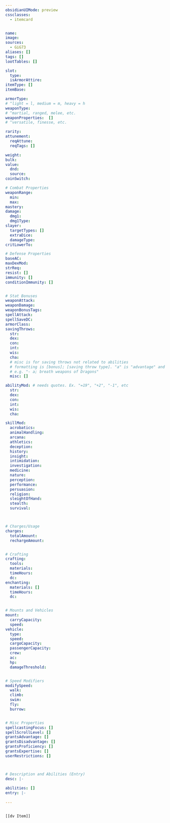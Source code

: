 ```yaml
---
obsidianUIMode: preview
cssclasses:
  - itemcard


name: 
image: 
sources: 
  - GiG73
aliases: []
tags: []
lootTables: []

slot:
  type: 
  isArmorAttire: 
itemType: []
itemBase: 

armorType:  
# ^light = l, medium = m, heavy = h
weaponType:
# ^martial, ranged, melee, etc.
weaponProperties:  []
# ^versatile, finesse, etc.  

rarity: 
attunement:
  reqAttune: 
  reqTags: []

weight: 
bulk: 
value:
  dnd: 
  source: 
coinSwitch: 

# Combat Properties
weaponRange:
  min: 
  max: 
mastery: 
damage:
  dmg1: 
  dmg1Type:  
slayer:
  targetTypes: []
  extraDice: 
  damageType: 
critLowerTo: 

# Defense Properties
baseAC: 
maxDexMod: 
strReq: 
resist: []
immunity: []
conditionImmunity: []


# Stat Bonuses
weaponAttack: 
weaponDamage: 
weaponBonusTags:
spellAttack:
spellSaveDC:
armorClass: 
savingThrows: 
  str:
  dex:
  con:
  int:
  wis:
  cha:
  # misc is for saving throws not related to abilities
  # formatting is [bonus]; [saving throw type]. "a" is "advantage" and 1,2,3 are for +1,+2,+3 etc. 
  # e.g. "- a; breath weapons of Dragons"
  misc: []

abilityMod: # needs quotes. Ex. "=19", "+2", "-1", etc
  str: 
  dex: 
  con: 
  int: 
  wis: 
  cha: 

skillMod:
  acrobatics:
  animalHandling:
  arcana:
  athletics:
  deception:
  history:
  insight:
  intimidation:
  investigation:
  medicine:
  nature:
  perception:
  performance:
  persuasion:
  religion:
  sleightOfHand:
  stealth:
  survival:



# Charges/Usage
charges:
  totalAmount: 
  rechargeAmount: 


# Crafting
crafting:
  tools: 
  materials:
  timeHours: 
  dc: 
enchanting:
  materials: []
  timeHours: 
  dc: 


# Mounts and Vehicles
mount:
  carryCapacity:
  speed:
vehicle:
  type: 
  speed:
  cargoCapacity: 
  passengerCapacity: 
  crew: 
  ac: 
  hp: 
  damageThreshold: 


# Speed Modifiers
modifySpeed:
  walk:
  climb:
  swim:
  fly:
  burrow:


# Misc Properties
spellcastingFocus: []
spellScrollLevel: []
grantsAdvantage: []
grantsDisadvantage: []
grantsProficiency: []
grantsExpertise: []
userRestrictions: []



# Description and Abilities (Entry)
desc: |-
  
abilities: []
entry: |-
  
---
```


```meta-bind-embed

[[dv Item]]

```